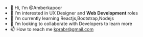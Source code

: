 - 👋 Hi, I’m @Amberkapoor
- 👀 I’m interested in UX Designer and **Web Development** roles
- 🌱 I’m currently learning Reactjs,Bootstrap,Nodejs
- 💞️ I’m looking to collaborate with Developers to learn more
- 📫 How to reach me kprabr@gmail.com

<!---
Amberkapoor/Amberkapoor is a ✨ special ✨ repository because its `README.md` (this file) appears on your GitHub profile.
You can click the Preview link to take a look at your changes.
--->
